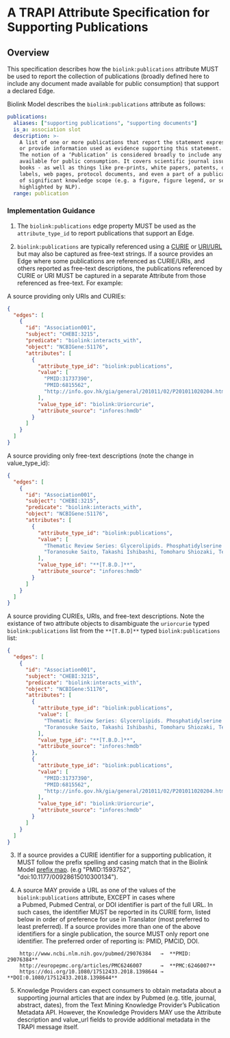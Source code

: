 # A TRAPI Attribute Specification for Supporting Publications

## Overview

This specification describes how the `biolink:publications` attribute MUST be used to report the collection of 
publications (broadly defined here to include any document made available for public consumption) that support
a declared Edge.

Biolink Model describes the `biolink:publications` attribute as follows:
```yaml
publications:
  aliases: ["supporting publications", "supporting documents"]
  is_a: association slot
  description: >-
    A list of one or more publications that report the statement expressed in an Association, 
    or provide information used as evidence supporting this statement. 
    The notion of a ‘Publication’ is considered broadly to include any document made   
    available for public consumption. It covers scientific journal issues, individual articles, and
    books - as well as things like pre-prints, white papers, patents, drug
    labels, web pages, protocol documents, and even a part of a publication if
    of significant knowledge scope (e.g. a figure, figure legend, or section
    highlighted by NLP).
  range: publication
```

### Implementation Guidance

1. The `biolink:publications` edge property MUST be used as the `attribute_type_id` to report 
publications that support an Edge.

2. `biolink:publications` are typically referenced using a [CURIE](https://www.w3.org/TR/2010/NOTE-curie-20101216/) or 
[URI/URL](https://www.w3.org/Addressing/) but may also be captured as free-text strings. 
If a source provides an Edge where some publications are referenced as CURIE/URIs, and others reported as free-text 
descriptions, the publications referenced by CURIE or URI MUST be captured in a separate Attribute from those referenced as free-text.  For example:

A source providing only URIs and CURIEs:
```json
{
  "edges": [
    {
      "id": "Association001",
      "subject": "CHEBI:3215",
      "predicate": "biolink:interacts_with",
      "object": "NCBIGene:51176",
      "attributes": [
        {
          "attribute_type_id": "biolink:publications",
          "value": [
            "PMID:31737390",
            "PMID:6815562",
            "http://info.gov.hk/gia/general/201011/02/P201011020204.htm"
          ],
          "value_type_id": "biolink:Uriorcurie",
          "attribute_source": "infores:hmdb"
        }
      ]
    }
  ]
}
```

A source providing only free-text descriptions (note the change in value_type_id):
```json
{
  "edges": [
    {
      "id": "Association001",
      "subject": "CHEBI:3215",
      "predicate": "biolink:interacts_with",
      "object": "NCBIGene:51176",
      "attributes": [
        {
          "attribute_type_id": "biolink:publications",
          "value": [
            "Thematic Review Series: Glycerolipids. Phosphatidylserine and phosphatidylethanolamine in mammalian cells: two metabolically related aminophospholipids",
            "Toranosuke Saito, Takashi Ishibashi, Tomoharu Shiozaki, Tetsuo Shiraishi, 'Developer for pressure-sensitive recording sheets, aqueous dispersion of the developer and method for preparing the developer.' U.S. Patent US5118443, issued September, 1986.: http://www.google.ca/patents/US5118443"
          ],
          "value_type_id": "**[T.B.D.]**",
          "attribute_source": "infores:hmdb"
        }
      ]
    }
  ]
}
```

A source providing CURIEs, URIs, and free-text descriptions.  Note the existance of two attribute objects to 
disambiguate the `uriorcurie` typed `biolink:publications` list from the `**[T.B.D]**` typed `biolink:publications` 
list:

```json
{
  "edges": [
    {
      "id": "Association001",
      "subject": "CHEBI:3215",
      "predicate": "biolink:interacts_with",
      "object": "NCBIGene:51176",
      "attributes": [
        {
          "attribute_type_id": "biolink:publications",
          "value": [
            "Thematic Review Series: Glycerolipids. Phosphatidylserine and phosphatidylethanolamine in mammalian cells: two metabolically related aminophospholipids",
            "Toranosuke Saito, Takashi Ishibashi, Tomoharu Shiozaki, Tetsuo Shiraishi, 'Developer for pressure-sensitive recording sheets, aqueous dispersion of the developer and method for preparing the developer.' U.S. Patent US5118443, issued September, 1986.: http://www.google.ca/patents/US5118443"
          ],
          "value_type_id": "**[T.B.D.]**",
          "attribute_source": "infores:hmdb"
        },
        {
          "attribute_type_id": "biolink:publications",
          "value": [
            "PMID:31737390",
            "PMID:6815562",
            "http://info.gov.hk/gia/general/201011/02/P201011020204.htm"
          ],
          "value_type_id": "biolink:Uriorcurie",
          "attribute_source": "infores:hmdb"
        }
      ]
    }
  ]
}
```

3. If a source provides a CURIE identifier for a supporting publication, it MUST follow the
prefix spelling and casing match that in the Biolink Model [prefix map](https://github.com/biolink/biolink-model/blob/master/prefix-map/biolink-model-prefix-map.json). (e.g "PMID:1593752", "doi:10.1177/00928615010300134").


4. A source MAY provide a URL as one of the values of the `biolink:publications` attribute, EXCEPT in cases where  
a Pubmed, Pubmed Central, or DOI identifier is part of the full URL. In such cases, the identifier MUST be reported 
in its CURIE form, listed below in order of preference for use in Translator (most preferred to least preferred).
If a source provides more than one of the above identifiers for a single publication, the source MUST only report one 
identifier. The preferred order of reporting is: PMID, PMCID, DOI. 


```
    http://www.ncbi.nlm.nih.gov/pubmed/29076384   →  **PMID: 29076384**  
    http://europepmc.org/articles/PMC6246007      →  **PMC:6246007**  
    https://doi.org/10.1080/17512433.2018.1398644 →  **DOI:0.1080/17512433.2018.1398644**  
```

5. Knowledge Providers can expect consumers to obtain metadata about a supporting journal articles that 
are index by Pubmed (e.g. title, journal, abstract, dates), from the Text Mining Knowledge Provider’s 
Publication Metadata API. However, the Knowledge Providers MAY use the Attribute description and 
value_url fields to provide additional metadata in the TRAPI message itself.
